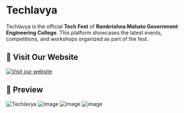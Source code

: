 # Techlavya

Techlavya is the official **Tech Fest** of **Ramkrishna Mahato Government Engineering College**. This platform showcases the latest events, competitions, and workshops organized as part of the fest.

## 🚀 Visit Our Website

[![Visit our website](https://vercel.com/button)](https://techlavya.vercel.app/)

## 🎨 Preview

![Techlavya](https://res.cloudinary.com/doyngc4te/image/upload/v1741849211/landing-page-techlavya_getetd.png)
![image](https://github.com/user-attachments/assets/6df429ca-43b8-4b3f-97c1-1752e247855e)
![image](https://github.com/user-attachments/assets/3fd8a6cc-1ded-4dd6-8eb4-4be0cbcee3b0)
![image](https://github.com/user-attachments/assets/e7b6f7a6-e1b6-4e4e-b881-728f57c29914)
